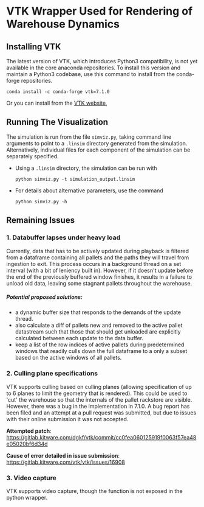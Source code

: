 # VTK Wrapper Used for Rendering of Warehouse Dynamics

## Installing VTK

The latest version of VTK, which introduces Python3 compatibility, is not yet available in the core anaconda repositories. To install this version and maintain a Python3 codebase, use this command to install from the conda-forge repositories.

`conda install -c conda-forge vtk=7.1.0`

Or you can install from the [VTK website](http://www.vtk.org/),

## Running The Visualization

The simulation is run from the file `simviz.py`, taking command line arguments to point to a `.linsim` directory generated from the simulation. Alternatively, individual files for each component of the simulation can be separately specified.

* Using a `.linsim` directory, the simulation can be run with

    `python simviz.py -t simulation_output.linsim`

* For details about alternative parameters, use the command

    `python simviz.py -h`

## Remaining Issues

### 1. Databuffer lapses under heavy load

Currently, data that has to be actively updated during playback is filtered from a dataframe containing all pallets and the paths they will travel from ingestion to exit. This process occurs in a background thread on a set interval (with a bit of leniency built in). However, if it doesn't update before the end of the previously buffered window finishes, it results in a failure to unload old data, leaving some stagnant pallets throughout the warehouse.

##### Potential proposed solutions:
* a dynamic buffer size that responds to the demands of the update thread.
* also calculate a diff of pallets new and removed to the active pallet datastream such that those that should get unloaded are explicitly calculated between each update to the data buffer.
* keep a list of the row indices of active pallets during predetermined windows that readily culls down the full dataframe to a only a subset based on the active windows of all pallets.


### 2. Culling plane specifications

VTK supports culling based on culling planes (allowing specification of up to 6 planes to limit the geometry that is rendered). This could be used to 'cut' the warehouse so that the internals of the pallet rackstore are visible. However, there was a bug in the implementation in 7.1.0. A bug report has been filed and an attempt at a pull request was submitted, but due to issues with their online submission it was not accepted.

**Attempted patch**: https://gitlab.kitware.com/dgkf/vtk/commit/cc0fea060125919f0063f57ea48e05020bf6d34d

**Cause of error detailed in issue submission**:
https://gitlab.kitware.com/vtk/vtk/issues/16908

### 3. Video capture

VTK supports video capture, though the function is not exposed in the python wrapper.
